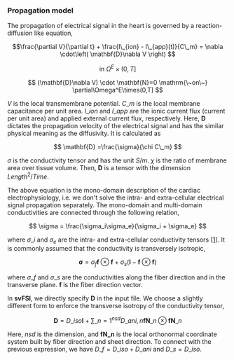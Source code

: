 ### Propagation model

The propagation of electrical signal in the heart is governed by a reaction-diffusion like equation,

$$\frac{\partial V}{\partial t} + \frac{I\_{ion} - I\_{app}(t)}{C\_m}  = \nabla \cdot\left( \mathbf{D}\nabla V \right) $$

$$ \mathrm{in~} \Omega^E\times(0,T] \nonumber $$

$$ (\mathbf{D}\nabla V) \cdot \mathbf{N}=0 \mathrm{\~on\~} \partial\Omega^E\times(0,T] $$

$V$ is the local transmembrane potential. $C\_m$ is the local membrane capacitance per unit area. $I\_{ion}$ and $I\_{app}$ are the ionic current flux (current per unit area) and applied external current flux, respectively. Here, $\mathbf{D}$ dictates the propagation velocity of the electrical signal and has the similar physical meaning as the diffusivity. It is calculated as

$$
\mathbf{D} =\frac{\sigma}{\chi C\_m}
$$

$\sigma$ is the conductivity tensor and has the unit $S/m$. $\chi$ is the ratio of membrane area over tissue volume. Then, $\mathbf{D}$ is a tensor with the dimension $Length^2/Time$.

The above equation is the mono-domain description of the cardiac electrophysiology, i.e. we don't solve the intra- and extra-cellular electrical signal propagation separately. The mono-domain and multi-domain conductivities are connected through the following relation,

$$ \sigma = \frac{\sigma_i\sigma_e}{\sigma_i + \sigma_e} $$

where $\sigma\_i$ and $\sigma_e$ are the intra- and extra-cellular conductivity tensors <a href="#ref-1">[1]</a>. It is commonly assumed that the conductivity is transversely isotropic,

$$ \mathbf{\sigma} = \sigma_f \mathbf{f}\otimes \mathbf{f} + \sigma_s (\mathbf{I}-\mathbf{f}\otimes \mathbf{f}) $$

where $\sigma\_f$ and $\sigma\_s$ are the conductivities along the fiber direction and in the transverse plane. $\mathbf{f}$ is the fiber direction vector.

In <strong>svFSI</strong>, we directly specify $\mathbf{D}$ in the input file. We choose a slightly different form to enforce the transverse isotropy of the conductivity tensor,

$$ \mathbf{D} = D\_{iso}\mathbf{I} + \sum\_{n=1}^{nsd}D\_{ani,n}\mathbf{fN}\_n\otimes\mathbf{fN}\_n $$

Here, $nsd$ is the dimension, and $\mathbf{fN\_n}$ is the local orthonormal coordinate system built by fiber direction and sheet direction. To connect with the previous expression, we have $D\_f=D\_{iso}+D\_{ani}$ and $D\_s=D\_{iso}$.
